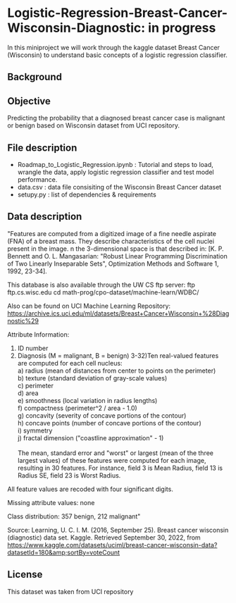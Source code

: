 # Logistic-Regression-Breast-Cancer-Wisconsin-Diagnostic: in progress

In this miniproject we will work through the kaggle dataset Breast Cancer (Wisconsin) to understand basic concepts of a logistic regression classifier.

## Background

## Objective

Predicting the probability that a diagnosed breast cancer case is malignant or benign based on Wisconsin dataset from UCI repository.

## File description
- Roadmap_to_Logistic_Regression.ipynb : Tutorial and steps to load, wrangle the data, apply logistic regression classifier and test model performance.
- data.csv : data file consisiting of the Wisconsin Breast Cancer dataset
- setupy.py : list of dependencies & requirements

## Data description
"Features are computed from a digitized image of a fine needle aspirate (FNA) of a breast mass. They describe characteristics of the cell nuclei present in the image.
n the 3-dimensional space is that described in: [K. P. Bennett and O. L. Mangasarian: "Robust Linear Programming Discrimination of Two Linearly Inseparable Sets", Optimization Methods and Software 1, 1992, 23-34].

This database is also available through the UW CS ftp server:
ftp ftp.cs.wisc.edu
cd math-prog/cpo-dataset/machine-learn/WDBC/

Also can be found on UCI Machine Learning Repository: https://archive.ics.uci.edu/ml/datasets/Breast+Cancer+Wisconsin+%28Diagnostic%29

Attribute Information:

1) ID number
2) Diagnosis (M = malignant, B = benign)
3-32)Ten real-valued features are computed for each cell nucleus:\
a) radius (mean of distances from center to points on the perimeter)\
b) texture (standard deviation of gray-scale values)\
c) perimeter\
d) area\
e) smoothness (local variation in radius lengths)\
f) compactness (perimeter^2 / area - 1.0)\
g) concavity (severity of concave portions of the contour)\
h) concave points (number of concave portions of the contour)\
i) symmetry\
j) fractal dimension ("coastline approximation" - 1)\
\
The mean, standard error and "worst" or largest (mean of the three
largest values) of these features were computed for each image,
resulting in 30 features. For instance, field 3 is Mean Radius, field
13 is Radius SE, field 23 is Worst Radius.

All feature values are recoded with four significant digits.

Missing attribute values: none

Class distribution: 357 benign, 212 malignant"

Source: Learning, U. C. I. M. (2016, September 25). Breast cancer wisconsin (diagnostic) data set. Kaggle. Retrieved September 30, 2022, from https://www.kaggle.com/datasets/uciml/breast-cancer-wisconsin-data?datasetId=180&amp;sortBy=voteCount 

## License
This dataset was taken from UCI repository

